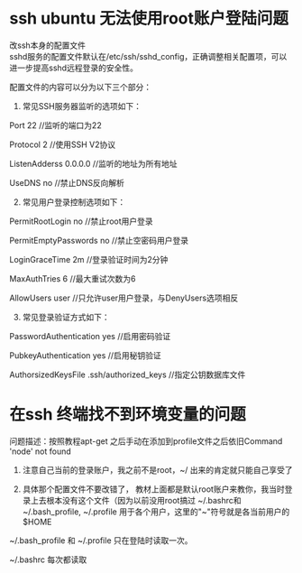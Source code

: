 # ssh ubuntu 无法使用root账户登陆问题
改ssh本身的配置文件  
sshd服务的配置文件默认在/etc/ssh/sshd_config，正确调整相关配置项，可以进一步提高sshd远程登录的安全性。

配置文件的内容可以分为以下三个部分：

1. 常见SSH服务器监听的选项如下：

Port 22 //监听的端口为22

Protocol 2 //使用SSH V2协议

ListenAdderss 0.0.0.0 //监听的地址为所有地址

UseDNS no //禁止DNS反向解析

2. 常见用户登录控制选项如下：

PermitRootLogin no //禁止root用户登录

PermitEmptyPasswords no //禁止空密码用户登录

LoginGraceTime 2m //登录验证时间为2分钟

MaxAuthTries 6 //最大重试次数为6

AllowUsers user //只允许user用户登录，与DenyUsers选项相反

3. 常见登录验证方式如下：

PasswordAuthentication yes //启用密码验证

PubkeyAuthentication yes //启用秘钥验证

AuthorsizedKeysFile .ssh/authorized_keys //指定公钥数据库文件

# 在ssh 终端找不到环境变量的问题
问题描述：按照教程apt-get 之后手动在添加到profile文件之后依旧Command 'node' not found
1. 注意自己当前的登录账户，我之前不是root，~/ 出来的肯定就只能自己享受了

2. 具体那个配置文件不要改错了， 教材上面都是默认root账户来教你，我当时登录上去根本没有这个文件（因为以前没用root搞过
~/.bashrc和 ~/.bash_profile, ~/.profile 用于各个用户，这里的"~"符号就是各当前用户的$HOME

~/.bash_profile 和 ~/.profile 只在登陆时读取一次。

~/.bashrc 每次都读取
